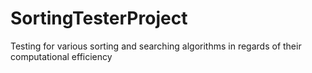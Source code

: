 # SortingTesterProject
Testing for various sorting and searching algorithms in regards of their computational efficiency
